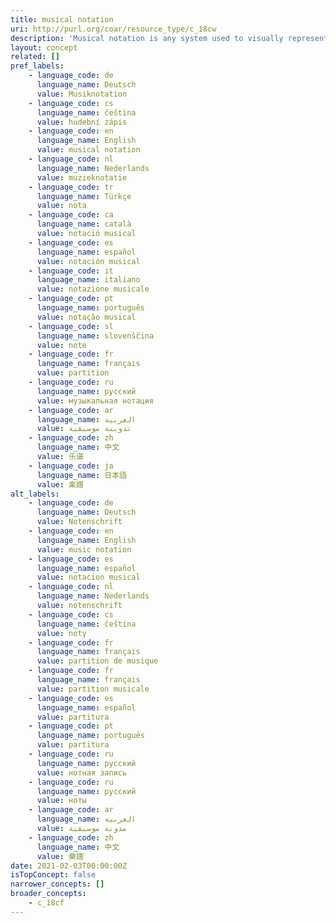 ```yaml
---
title: musical notation
uri: http://purl.org/coar/resource_type/c_18cw
description: 'Musical notation is any system used to visually represent aurally perceived music through the use of written symbols, including ancient or modern musical symbols. [Source: https://en.wikipedia.org/wiki/Musical_notation]'
layout: concept
related: []
pref_labels:
    - language_code: de
      language_name: Deutsch
      value: Musiknotation
    - language_code: cs
      language_name: čeština
      value: hudební zápis
    - language_code: en
      language_name: English
      value: musical notation
    - language_code: nl
      language_name: Nederlands
      value: muzieknotatie
    - language_code: tr
      language_name: Türkçe
      value: nota
    - language_code: ca
      language_name: català
      value: notació musical
    - language_code: es
      language_name: español
      value: notación musical
    - language_code: it
      language_name: italiano
      value: notazione musicale
    - language_code: pt
      language_name: português
      value: notação musical
    - language_code: sl
      language_name: slovenščina
      value: note
    - language_code: fr
      language_name: français
      value: partition
    - language_code: ru
      language_name: русский
      value: музыкальная нотация
    - language_code: ar
      language_name: العربية
      value: تدوينة موسيقية
    - language_code: zh
      language_name: 中文
      value: 乐谱
    - language_code: ja
      language_name: 日本語
      value: 楽譜
alt_labels:
    - language_code: de
      language_name: Deutsch
      value: Notenschrift
    - language_code: en
      language_name: English
      value: music notation
    - language_code: es
      language_name: español
      value: notacion musical
    - language_code: nl
      language_name: Nederlands
      value: notenschrift
    - language_code: cs
      language_name: čeština
      value: noty
    - language_code: fr
      language_name: français
      value: partition de musique
    - language_code: fr
      language_name: français
      value: partition musicale
    - language_code: es
      language_name: español
      value: partitura
    - language_code: pt
      language_name: português
      value: partitura
    - language_code: ru
      language_name: русский
      value: нотная запись
    - language_code: ru
      language_name: русский
      value: ноты
    - language_code: ar
      language_name: العربية
      value: مدونة موسيقية
    - language_code: zh
      language_name: 中文
      value: 樂譜
date: 2021-02-03T00:00:00Z
isTopConcept: false
narrower_concepts: []
broader_concepts:
    - c_18cf
---
```


